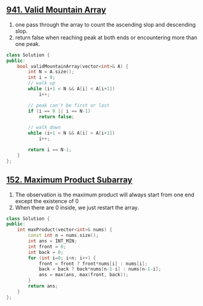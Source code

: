 ## [941. Valid Mountain Array](https://leetcode.com/problems/valid-mountain-array/)
1. one pass through the array to count the ascending slop and descending slop.
2. return false when reaching peak at both ends or encountering more than one peak. 

```c++
class Solution {
public:
    bool validMountainArray(vector<int>& A) {
        int N = A.size();
        int i = 0;
        // walk up
        while (i+1 < N && A[i] < A[i+1])
            i++;

        // peak can't be first or last
        if (i == 0 || i == N-1)
            return false;

        // walk down
        while (i+1 < N && A[i] > A[i+1])
            i++;

        return i == N-1;
    }
};
```

## [152. Maximum Product Subarray](https://leetcode.com/problems/maximum-product-subarray/)
1. The observation is the maximum product will always start from one end except the existence of 0
2. When there are 0 inside, we just restart the array.

```c++
class Solution {
public:
    int maxProduct(vector<int>& nums) {
        const int n = nums.size();
        int ans = INT_MIN;
        int front = 0;
        int back = 0;
        for (int i=0; i<n; i++) {
            front = front ? front*nums[i] : nums[i];
            back = back ? back*nums[n-1-i] : nums[n-1-i];
            ans = max(ans, max(front, back));
        }
        return ans;
    }
};
```
